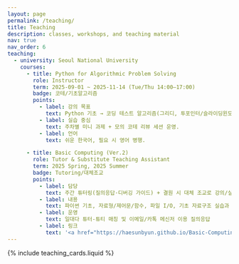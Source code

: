 ```yaml
---
layout: page
permalink: /teaching/
title: Teaching
description: classes, workshops, and teaching material
nav: true
nav_order: 6
teaching:
  - university: Seoul National University
    courses:
      - title: Python for Algorithmic Problem Solving
        role: Instructor
        term: 2025-09-01 ~ 2025-11-14 (Tue/Thu 14:00–17:00)
        badge: 코테/기초알고리즘
        points:
          - label: 강의 목표
            text: Python 기초 → 코딩 테스트 알고리즘(그리디, 투포인터/슬라이딩윈도우, 그래프, DP 등)까지 단계적 학습.
          - label: 실습 중심
            text: 주차별 미니 과제 + 모의 코테 리뷰 세션 운영.
          - label: 언어
            text: 쉬운 한국어, 필요 시 영어 병행.

      - title: Basic Computing (Ver.2)
        role: Tutor & Substitute Teaching Assistant
        term: 2025 Spring, 2025 Summer
        badge: Tutoring/대체조교
        points:
          - label: 담당
            text: 주간 튜터링(질의응답·디버깅 가이드) + 결원 시 대체 조교로 강의/실습 진행.
          - label: 내용
            text: 파이썬 기초, 자료형/제어문/함수, 파일 I/O, 기초 자료구조 실습과 과제 피드백.
          - label: 운영
            text: 일대다 튜터-튜티 매칭 및 이메일/카톡 메신저 이용 질의응답
          - label: 링크
            text: '<a href="https://haesunbyun.github.io/Basic-Computing-Ver.2/intro.html" target="_blank" rel="noopener">Course page</a>'
---
```


{% include teaching_cards.liquid %}
